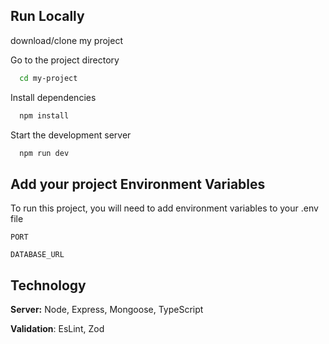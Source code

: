 ## Run Locally

download/clone my project

Go to the project directory

```bash
  cd my-project
```

Install dependencies

```bash
  npm install
```

Start the development server

```bash
  npm run dev
```

## Add your project Environment Variables

To run this project, you will need to add environment variables to your .env file

`PORT`

`DATABASE_URL`

## Technology

**Server:** Node, Express, Mongoose, TypeScript

**Validation**: EsLint, Zod
